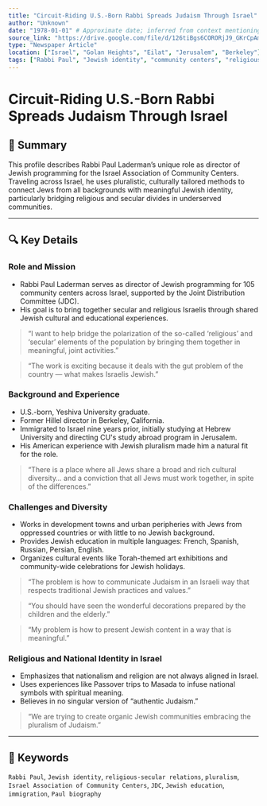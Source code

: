 ```yaml
---
title: "Circuit-Riding U.S.-Born Rabbi Spreads Judaism Through Israel"
author: "Unknown"
date: "1978-01-01" # Approximate date; inferred from context mentioning Israel nearing its 30th year
source_link: "https://drive.google.com/file/d/126tiBgs6CORORjJ9_GKrCpAmWie0kpOG/view?usp=sharing"
type: "Newspaper Article"
location: ["Israel", "Golan Heights", "Eilat", "Jerusalem", "Berkeley"]
tags: ["Rabbi Paul", "Jewish identity", "community centers", "religious-secular divide", "JDC", "Jewish education", "pluralism"]
---
```


# Circuit-Riding U.S.-Born Rabbi Spreads Judaism Through Israel

## 📝 Summary
This profile describes Rabbi Paul Laderman’s unique role as director of Jewish programming for the Israel Association of Community Centers. Traveling across Israel, he uses pluralistic, culturally tailored methods to connect Jews from all backgrounds with meaningful Jewish identity, particularly bridging religious and secular divides in underserved communities.

---

## 🔍 Key Details

### Role and Mission
- Rabbi Paul Laderman serves as director of Jewish programming for 105 community centers across Israel, supported by the Joint Distribution Committee (JDC).
- His goal is to bring together secular and religious Israelis through shared Jewish cultural and educational experiences.

> “I want to help bridge the polarization of the so-called ‘religious’ and ‘secular’ elements of the population by bringing them together in meaningful, joint activities.”

> “The work is exciting because it deals with the gut problem of the country — what makes Israelis Jewish.”

### Background and Experience
- U.S.-born, Yeshiva University graduate.
- Former Hillel director in Berkeley, California.
- Immigrated to Israel nine years prior, initially studying at Hebrew University and directing CU's study abroad program in Jerusalem.
- His American experience with Jewish pluralism made him a natural fit for the role.

> “There is a place where all Jews share a broad and rich cultural diversity… and a conviction that all Jews must work together, in spite of the differences.”

### Challenges and Diversity
- Works in development towns and urban peripheries with Jews from oppressed countries or with little to no Jewish background.
- Provides Jewish education in multiple languages: French, Spanish, Russian, Persian, English.
- Organizes cultural events like Torah-themed art exhibitions and community-wide celebrations for Jewish holidays.

> “The problem is how to communicate Judaism in an Israeli way that respects traditional Jewish practices and values.”

> “You should have seen the wonderful decorations prepared by the children and the elderly.”

> “My problem is how to present Jewish content in a way that is meaningful.”

### Religious and National Identity in Israel
- Emphasizes that nationalism and religion are not always aligned in Israel.
- Uses experiences like Passover trips to Masada to infuse national symbols with spiritual meaning.
- Believes in no singular version of “authentic Judaism.”

> “We are trying to create organic Jewish communities embracing the pluralism of Judaism.”

---

## 🧠 Keywords
`Rabbi Paul`, `Jewish identity`, `religious-secular relations`, `pluralism`, `Israel Association of Community Centers`, `JDC`, `Jewish education`, `immigration`, `Paul biography`
